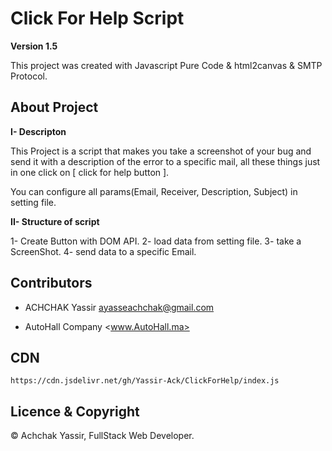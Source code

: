 # Click For Help Script

**Version 1.5**

This project was created with Javascript Pure Code & html2canvas & SMTP Protocol.

## About Project

**I- Descripton**

This Project is a script that makes you take a screenshot of your bug and send it with a description of the error to a specific mail, all these things just in one click on [ click for help button ].

You can configure all params(Email, Receiver, Description, Subject) in setting file.

**II- Structure of script**

1- Create Button with DOM API.
2- load data from setting file. 
3- take a ScreenShot.
4- send data to a specific Email.

## Contributors

- ACHCHAK Yassir <ayasseachchak@gmail.com>

- AutoHall Company <www.AutoHall.ma>

## CDN

`https://cdn.jsdelivr.net/gh/Yassir-Ack/ClickForHelp/index.js`

## Licence & Copyright

© Achchak Yassir, FullStack Web Developer.

